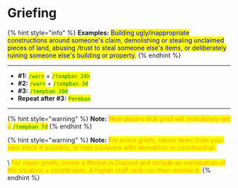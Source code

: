# Griefing

{% hint style="info" %}
**Examples:** <mark style="color:blue;">Building ugly/inappropriate constructions around someone's claim, demolishing or stealing unclaimed pieces of land, abusing /trust to steal someone else's items, or deliberately ruining someone else's building or property.</mark>
{% endhint %}

***

* **#1:** <mark style="color:green;">`/warn`</mark> + <mark style="color:green;">`/tempban 24h`</mark>
* **#2:** <mark style="color:green;">`/warn`</mark> + <mark style="color:green;">`/tempban 3d`</mark>
* **#3:** <mark style="color:green;">`/tempban 30d`</mark>
* **Repeat after #3:** <mark style="color:green;">`Permban`</mark>

***

{% hint style="warning" %}
**Note:** <mark style="color:orange;">New players that grief will immidiately get a</mark> <mark style="color:green;">`/tempban 7d`</mark>
{% endhint %}

{% hint style="warning" %}
**Note:** <mark style="color:orange;">For minor griefs, return items from your own stock if possible, or help someone with demolition or construction.</mark>\
\
\ <mark style="color:orange;">For major griefs, create a #ticket in Discord and include an explanation of the situation + coordinates. A higher staff rank can then resolve it.</mark>
{% endhint %}

